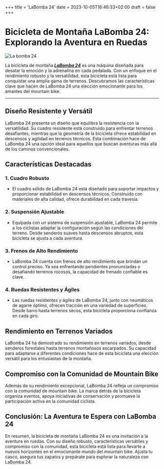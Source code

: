 +++
title = 'LaBomba 24'
date = 2023-10-05T16:46:33+02:00
draft = false
+++

# Bicicleta de Montaña LaBomba 24: Explorando la Aventura en Ruedas

![La bomba 24](https://gtbicycles.com/cdn/shop/files/Labomba24_3Q.jpg)

La bicicleta de montaña [***LaBomba 24***](https://gtbicycles.com/collections/dirt-jump-mountain-bikes/products/labomba-24?variant=46623475892521) es una máquina diseñada para desatar la emoción y la adrenalina en cada pedalada. Con un enfoque en el rendimiento robusto y la versatilidad, esta bicicleta está lista para conquistar una amplia gama de terrenos. Descubramos las características clave que hacen de LaBomba 24 una elección emocionante para los amantes del mountain bike.

* * *

## Diseño Resistente y Versátil

LaBomba 24 presenta un diseño que equilibra la resistencia con la versatilidad. Su cuadro resistente está construido para enfrentar terrenos desafiantes, mientras que la geometría de la bicicleta ofrece estabilidad en descensos y agilidad en terrenos técnicos. Esta combinación hace de LaBomba 24 una opción ideal para aquellos que buscan aventuras más allá de los caminos convencionales.

## Características Destacadas

### 1. **Cuadro Robusto**
   - El cuadro sólido de LaBomba 24 está diseñado para soportar impactos y proporcionar estabilidad en descensos técnicos. Construido con materiales de alta calidad, ofrece durabilidad en cada travesía.

### 2. **Suspensión Ajustable**
   - Equipada con un sistema de suspensión ajustable, LaBomba 24 permite a los ciclistas adaptar la configuración según las condiciones del terreno. Desde senderos suaves hasta descensos abruptos, esta bicicleta se ajusta a cada aventura.

### 3. **Frenos de Alto Rendimiento**
   - LaBomba 24 cuenta con frenos de alto rendimiento que brindan un control preciso. Ya sea enfrentando pendientes pronunciadas o desafiando terrenos rocosos, la capacidad de frenado confiable es clave.

### 4. **Ruedas Resistentes y Ágiles**
   - Las ruedas resistentes y ágiles de LaBomba 24, junto con neumáticos de agarre óptimo, ofrecen tracción en una variedad de superficies. Desde barro hasta terrenos secos, esta bicicleta proporciona confianza en cada giro.

## Rendimiento en Terrenos Variados

LaBomba 24 ha demostrado su rendimiento en terrenos variados, desde senderos forestales hasta terrenos montañosos escarpados. Su capacidad para adaptarse a diferentes condiciones hace de esta bicicleta una elección versátil para los entusiastas de la montaña.

## Compromiso con la Comunidad de Mountain Bike

Además de su rendimiento excepcional, LaBomba 24 refleja un compromiso con la comunidad de mountain bike. La marca detrás de la bicicleta organiza eventos, apoya iniciativas de conservación y promueve la participación activa en la comunidad ciclista.

## Conclusión: La Aventura te Espera con LaBomba 24

En resumen, la bicicleta de montaña LaBomba 24 es una invitación a la aventura en ruedas. Con su diseño robusto, características versátiles y compromiso con la comunidad, esta bicicleta está lista para llevarte a nuevos horizontes en el emocionante mundo del mountain bike. Ajusta tu casco, asegura tus zapatos y prepárate para explorar la naturaleza con LaBomba 24.
